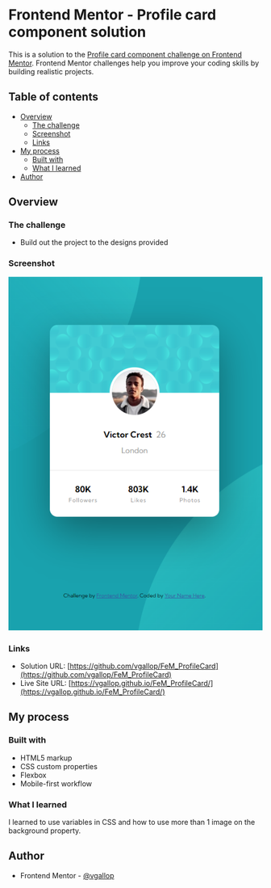 # Frontend Mentor - Profile card component solution

This is a solution to the [Profile card component challenge on Frontend Mentor](https://www.frontendmentor.io/challenges/profile-card-component-cfArpWshJ). Frontend Mentor challenges help you improve your coding skills by building realistic projects. 

## Table of contents

- [Overview](#overview)
  - [The challenge](#the-challenge)
  - [Screenshot](#screenshot)
  - [Links](#links)
- [My process](#my-process)
  - [Built with](#built-with)
  - [What I learned](#what-i-learned)
- [Author](#author)

## Overview

### The challenge

- Build out the project to the designs provided

### Screenshot

![](./screenshot.png)


### Links

- Solution URL: [https://github.com/vgallop/FeM_ProfileCard](https://github.com/vgallop/FeM_ProfileCard)
- Live Site URL: [https://vgallop.github.io/FeM_ProfileCard/](https://vgallop.github.io/FeM_ProfileCard/)

## My process

### Built with

- HTML5 markup
- CSS custom properties
- Flexbox
- Mobile-first workflow


### What I learned

I learned to use variables in CSS and how to use more than 1 image on the background property.

## Author

- Frontend Mentor - [@vgallop](https://www.frontendmentor.io/profile/vgallop)

